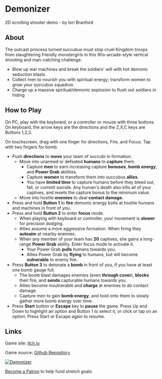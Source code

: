 # Demonizer

2D scrolling shooter demo - by Iori Branford

## About

The outcast princess turned succubus must stop cruel Kingdom troops from slaughtering friendly monstergirls in this 90s-arcade-style vertical shooting and man-catching challenge.

- Blow up war machines and break the soldiers' will with hot demonic seduction blasts
- Collect men to nourish you with spiritual energy; transform women to grow your succubus squadron
- Charge up a massive spiritual/demonic explosion to flush out soldiers in hiding

## How to Play

On PC, play with the keyboard, or a controller or mouse with three buttons. On keyboard, the arrow keys are the directions and the Z,X,C keys are Buttons 1,2,3.

On touchscreen, drag with one finger for directions, Fire, and Focus. Tap with two fingers for bomb.

- Push **directions** to **move** your team of succubi in formation.
  - Move into unarmed or defeated **humans** to **capture** them.
    - Capture **men** to earn increasing capture **bonuses**, **bomb energy**, and **Power Grab** abilities.
    - Capture **women** to transform them into succubus **allies**.
    - You have **limited time** to capture humans before they bleed out, fall, or commit suicide. Any human's death also kills all of your captives, and resets the capture bonus to the minimum value.
  - Move into hostile **enemies** to deal **contact damage.**
- Press and hold **Button 1** to **fire** demonic energy bolts at hostile humans and machines in front of you.
- Press and hold **Button 2** to enter **focus** mode.
  - When playing with keyboard or controller, your movement is **slower** for precision dodging.
  - Allies assume a more aggressive formation. When firing they **autoaim** at nearby enemies.
  - When any member of your team has **20** captives, she gains a long-range **Power Grab** ability. Enter focus mode to activate it.
    - Your Power Grab **pulls** humans towards you.
    - Allies Power Grab by **flying** to humans, but will become **vulnerable** to enemy fire.
- Press **Button 3** to detonate a **bomb** in front of you, if you have at least one bomb gauge full.
  - The bomb blast damages enemies (even **through cover**), **blocks** their fire, and **sends** capturable humans towards you.
  - Allies become invulnerable and **charge** at enemies to do contact damage.
  - Capture men to gain **bomb energy**, and hold onto them to slowly gather more bomb energy over time.
- Press **Start** button or **Escape** key to **pause** the game. Press Up and Down to highlight an option and Button 1 to select it, or click or tap on an option. Press Start or Escape again to resume.

## Links

Game site: [itch.io](https://ioribranford.itch.io/demonizer)

Game source: [Github Repository](https://github.com/ioribranford/demonizer)

[![Demonizer](http://button.indiedb.com/popularity/medium/games/54464.png)](http://www.indiedb.com/games/demonizer)

[Become a Patron](https://www.patreon.com/bePatron?u=6000071) to help fund stretch goals.
